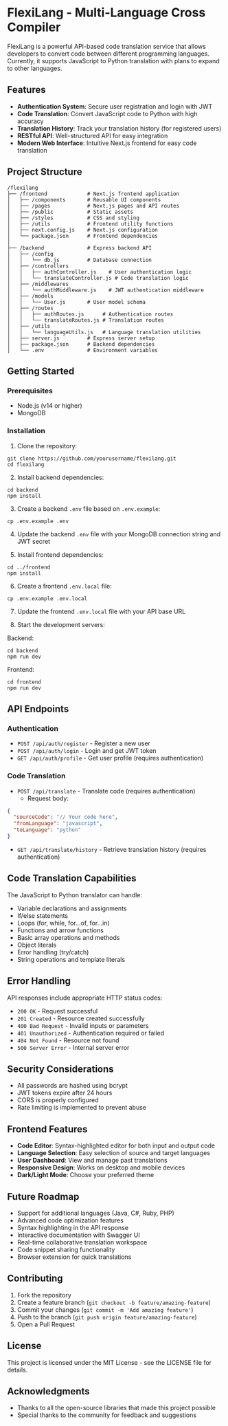 # FlexiLang - Multi-Language Cross Compiler

FlexiLang is a powerful API-based code translation service that allows developers to convert code between different programming languages. Currently, it supports JavaScript to Python translation with plans to expand to other languages.

## Features

* **Authentication System**: Secure user registration and login with JWT
* **Code Translation**: Convert JavaScript code to Python with high accuracy
* **Translation History**: Track your translation history (for registered users)
* **RESTful API**: Well-structured API for easy integration
* **Modern Web Interface**: Intuitive Next.js frontend for easy code translation

## Project Structure

```
/flexilang
├── /frontend             # Next.js frontend application
│   ├── /components       # Reusable UI components
│   ├── /pages            # Next.js pages and API routes
│   ├── /public           # Static assets
│   ├── /styles           # CSS and styling
│   ├── /utils            # Frontend utility functions
│   ├── next.config.js    # Next.js configuration
│   └── package.json      # Frontend dependencies
│
├── /backend              # Express backend API
│   ├── /config
│   │   └── db.js         # Database connection
│   ├── /controllers
│   │   ├── authController.js    # User authentication logic
│   │   └── translateController.js # Code translation logic
│   ├── /middlewares
│   │   └── authMiddleware.js    # JWT authentication middleware
│   ├── /models
│   │   └── User.js       # User model schema
│   ├── /routes
│   │   ├── authRoutes.js      # Authentication routes
│   │   └── translateRoutes.js # Translation routes
│   ├── /utils
│   │   └── languageUtils.js   # Language translation utilities
│   ├── server.js         # Express server setup
│   ├── package.json      # Backend dependencies
│   └── .env              # Environment variables
```

## Getting Started

### Prerequisites

* Node.js (v14 or higher)
* MongoDB

### Installation

1. Clone the repository:

```
git clone https://github.com/yourusername/flexilang.git
cd flexilang
```

2. Install backend dependencies:

```
cd backend
npm install
```

3. Create a backend `.env` file based on `.env.example`:

```
cp .env.example .env
```

4. Update the backend `.env` file with your MongoDB connection string and JWT secret

5. Install frontend dependencies:

```
cd ../frontend
npm install
```

6. Create a frontend `.env.local` file:

```
cp .env.example .env.local
```

7. Update the frontend `.env.local` file with your API base URL

8. Start the development servers:

Backend:
```
cd backend
npm run dev
```

Frontend:
```
cd frontend
npm run dev
```

## API Endpoints

### Authentication

* `POST /api/auth/register` - Register a new user
* `POST /api/auth/login` - Login and get JWT token
* `GET /api/auth/profile` - Get user profile (requires authentication)

### Code Translation

* `POST /api/translate` - Translate code (requires authentication)
   * Request body:

```json
{
  "sourceCode": "// Your code here",
  "fromLanguage": "javascript",
  "toLanguage": "python"
}
```

* `GET /api/translate/history` - Retrieve translation history (requires authentication)

## Code Translation Capabilities

The JavaScript to Python translator can handle:
* Variable declarations and assignments
* If/else statements
* Loops (for, while, for...of, for...in)
* Functions and arrow functions
* Basic array operations and methods
* Object literals
* Error handling (try/catch)
* String operations and template literals

## Error Handling

API responses include appropriate HTTP status codes:
* `200 OK` - Request successful
* `201 Created` - Resource created successfully
* `400 Bad Request` - Invalid inputs or parameters
* `401 Unauthorized` - Authentication required or failed
* `404 Not Found` - Resource not found
* `500 Server Error` - Internal server error

## Security Considerations

* All passwords are hashed using bcrypt
* JWT tokens expire after 24 hours
* CORS is properly configured
* Rate limiting is implemented to prevent abuse

## Frontend Features

* **Code Editor**: Syntax-highlighted editor for both input and output code
* **Language Selection**: Easy selection of source and target languages
* **User Dashboard**: View and manage past translations
* **Responsive Design**: Works on desktop and mobile devices
* **Dark/Light Mode**: Choose your preferred theme

## Future Roadmap

* Support for additional languages (Java, C#, Ruby, PHP)
* Advanced code optimization features
* Syntax highlighting in the API response
* Interactive documentation with Swagger UI
* Real-time collaborative translation workspace
* Code snippet sharing functionality
* Browser extension for quick translations

## Contributing

1. Fork the repository
2. Create a feature branch (`git checkout -b feature/amazing-feature`)
3. Commit your changes (`git commit -m 'Add amazing feature'`)
4. Push to the branch (`git push origin feature/amazing-feature`)
5. Open a Pull Request

## License

This project is licensed under the MIT License - see the LICENSE file for details.

## Acknowledgments

* Thanks to all the open-source libraries that made this project possible
* Special thanks to the community for feedback and suggestions